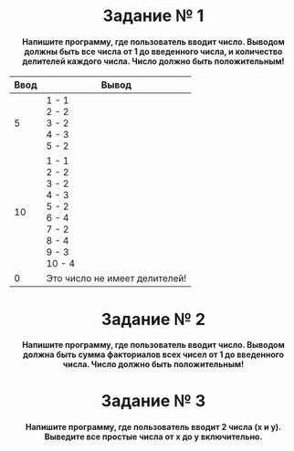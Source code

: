 <h1 align="center">Задание № 1</h1>

<h4 align="center">Напишите программу, где пользователь вводит число. Выводом должны быть все числа от 1 до введенного числа, и количество делителей каждого числа. Число должно быть положительным!</h4>

| Ввод | Вывод |
|----------|----------|
| 5 | 1 - 1</br>2 - 2</br>3 - 2</br>4 - 3</br>5 - 2 |
| 10 | 1 - 1</br>2 - 2</br>3 - 2</br>4 - 3</br>5 - 2</br>6 - 4</br>7 - 2</br>8 - 4</br>9 - 3</br>10 - 4 |
| 0 | Это число не имеет делителей! |


<h1 align="center">Задание № 2</h1>

<h4 align="center">Напишите программу, где пользователь вводит число. Выводом должна быть сумма факториалов всех чисел от 1 до введенного числа. Число должно быть положительным!</h4>

<h1 align="center">Задание № 3</h1>

<h4 align="center">Напишите программу, где пользователь вводит 2 числа (x и y). Выведите все простые числа от x до y включительно.</h4>
